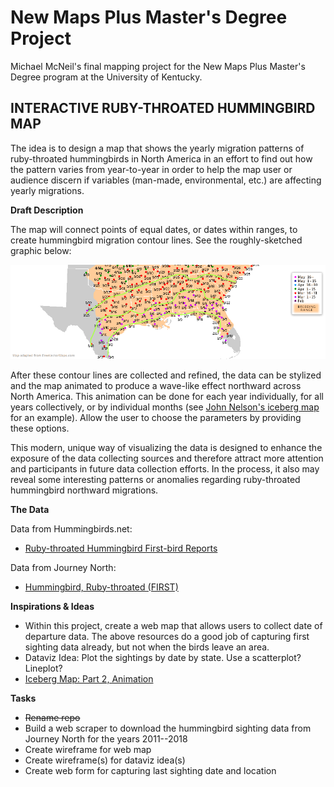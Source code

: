 # New Maps Plus Master's Degree Project
Michael McNeil's final mapping project for the New Maps Plus Master's Degree program at the University of Kentucky.

## INTERACTIVE RUBY-THROATED HUMMINGBIRD MAP

The idea is to design a map that shows the yearly migration patterns of ruby-throated hummingbirds in North America in an effort to find out how the pattern varies from year-to-year in order to help the map user or audience discern if variables (man-made, environmental, etc.) are affecting yearly migrations.

**Draft Description**

The map will connect points of equal dates, or dates within ranges, to create hummingbird migration contour lines. See the roughly-sketched graphic below:

![hummingbird contours](/images/hbird-contours.png "Hummingbird Contours Map")

After these contour lines are collected and refined, the data can be stylized and the map animated to produce a wave-like effect northward across North America. This animation can be done for each year individually, for all years collectively, or by individual months (see [John Nelson's iceberg map](https://www.esri.com/arcgis-blog/products/arcgis-pro/mapping/iceberg-map-part-2-animation/) for an example). Allow the user to choose the parameters by providing these options. 

This modern, unique way of visualizing the data is designed to enhance the exposure of the data collecting sources and therefore attract more attention and participants in future data collection efforts. In the process, it also may reveal some interesting patterns or anomalies regarding ruby-throated hummingbird northward migrations.

**The Data**

Data from Hummingbirds.net:

  * [Ruby-throated Hummingbird First-bird Reports](http://www.hummingbirds.net/map.html)
  
Data from Journey North:

  * [Hummingbird, Ruby-throated (FIRST)](https://maps.journeynorth.org/map/?map=hummingbird-ruby-throated-first&year=2019)
  
**Inspirations & Ideas**

  * Within this project, create a web map that allows users to collect date of departure data. The above resources do a good job of capturing first sighting data already, but not when the birds leave an area.
  * Dataviz Idea: Plot the sightings by date by state. Use a scatterplot? Lineplot?  
  * [Iceberg Map: Part 2, Animation](https://www.esri.com/arcgis-blog/products/arcgis-pro/mapping/iceberg-map-part-2-animation/)
  
**Tasks**

  * ~~Rename repo~~
  * Build a web scraper to download the hummingbird sighting data from Journey North for the years 2011--2018
  * Create wireframe for web map
  * Create wireframe(s) for dataviz idea(s)
  * Create web form for capturing last sighting date and location
